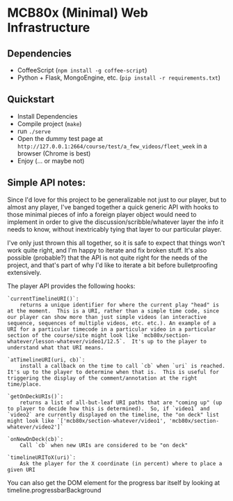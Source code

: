 # MCB80x (Minimal) Web Infrastructure

## Dependencies

- CoffeeScript (`npm install -g coffee-script`)
- Python + Flask, MongoEngine, etc. (`pip install -r requirements.txt`)

## Quickstart

- Install Dependencies
- Compile project (`make`)
- run `./serve`
- Open the dummy test page at `http://127.0.0.1:2664/course/test/a_few_videos/fleet_week` in a browser (Chrome is best)
- Enjoy (... or maybe not)


## Simple API notes:

Since I'd love for this project to be generalizable not just to our player, but to almost any player, I've banged together a quick generic API with hooks to those minimal pieces of info a foreign player object would need to implement in order to give the discussion/scribble/whatever layer the info it needs to know, without inextricably tying that layer to our particular player.

I've only just thrown this all together, so it is safe to expect that things won't work quite right, and I'm happy to iterate and fix broken stuff.  It's also possible (probable?) that the API is not quite right for the needs of the project, and that's part of why I'd like to iterate a bit before bulletproofing extensively.


The player API provides the following hooks:

	`currentTimelineURI()`: 
		returns a unique identifier for where the current play "head" is at the moment.  This is a URI, rather than a simple time code, since our player can show more than just simple videos (an interactive sequence, sequences of multiple videos, etc. etc.). An example of a URI for a particular timecode in a particular video in a particular section of the course/site might look like `mcb80x/section-whatever/lesson-whatever/video1/12.5`.  It's up to the player to understand what that URI means.

	`atTimelineURI(uri, cb)`:
		install a callback on the time to call `cb` when `uri` is reached.  It's up to the player to determine when that is.  This is useful for triggering the display of the comment/annotation at the right time/place.

	`getOnDeckURIs()`:
		returns a list of all-but-leaf URI paths that are "coming up" (up to player to decide how this is determined).  So, if `video1` and `video2` are currently displayed on the timeline, the "on deck" list might look like `['mcb80x/section-whatever/video1', 'mcb80x/section-whatever/video2']`

	`onNewOnDeck(cb)`:
		Call `cb` when new URIs are considered to be "on deck"

	`timelineURIToX(uri)`:
		Ask the player for the X coordinate (in percent) where to place a given URI


You can also get the DOM element for the progress bar itself by looking at timeline.progressbarBackground